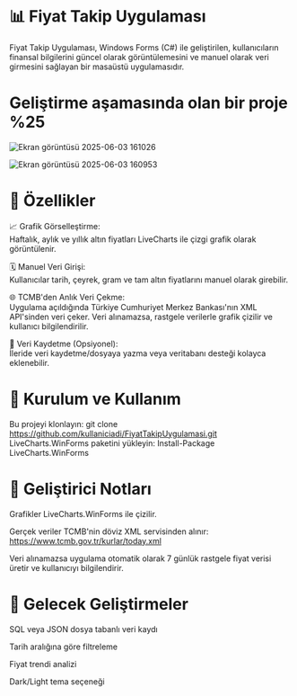 # 📊 Fiyat Takip Uygulaması
Fiyat Takip Uygulaması, Windows Forms (C#) ile geliştirilen, kullanıcıların finansal bilgilerini güncel olarak görüntülemesini ve manuel olarak veri girmesini sağlayan bir masaüstü uygulamasıdır.
# Geliştirme aşamasında olan bir proje %25






![Ekran görüntüsü 2025-06-03 161026](https://github.com/user-attachments/assets/1234fd02-eb73-4374-8222-4f2cc1286b94)


![Ekran görüntüsü 2025-06-03 160953](https://github.com/user-attachments/assets/ccd56400-2c90-4a9b-a5f4-803805c9c6eb)


# 🧩 Özellikler<br>


📈 Grafik Görselleştirme:<br>
Haftalık, aylık ve yıllık altın fiyatları LiveCharts ile çizgi grafik olarak görüntülenir.<br>

🗓️ Manuel Veri Girişi:<br>
Kullanıcılar tarih, çeyrek, gram ve tam altın fiyatlarını manuel olarak girebilir.<br>

🌐 TCMB'den Anlık Veri Çekme:<br>
Uygulama açıldığında Türkiye Cumhuriyet Merkez Bankası'nın XML API'sinden veri çeker. Veri alınamazsa, rastgele verilerle grafik çizilir ve kullanıcı bilgilendirilir.<br>

💾 Veri Kaydetme (Opsiyonel):<br>
İleride veri kaydetme/dosyaya yazma veya veritabanı desteği kolayca eklenebilir.<br>


# 🔧 Kurulum ve Kullanım

Bu projeyi klonlayın:   git clone https://github.com/kullaniciadi/FiyatTakipUygulamasi.git
LiveCharts.WinForms paketini yükleyin:  Install-Package LiveCharts.WinForms



# 🧪 Geliştirici Notları
Grafikler LiveCharts.WinForms ile çizilir.

Gerçek veriler TCMB'nin döviz XML servisinden alınır:
https://www.tcmb.gov.tr/kurlar/today.xml

Veri alınamazsa uygulama otomatik olarak 7 günlük rastgele fiyat verisi üretir ve kullanıcıyı bilgilendirir.




# 🚀 Gelecek Geliştirmeler
 SQL veya JSON dosya tabanlı veri kaydı

 Tarih aralığına göre filtreleme

 Fiyat trendi analizi

 Dark/Light tema seçeneği





